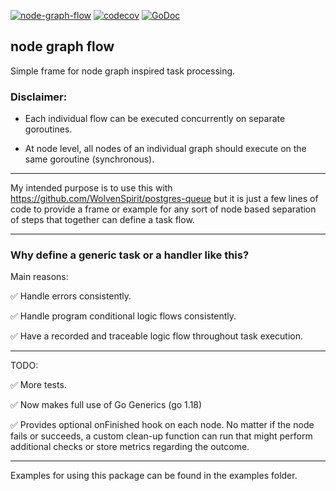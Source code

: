 [![node-graph-flow](https://github.com/WolvenSpirit/node-graph-flow/actions/workflows/go.yml/badge.svg)](https://github.com/WolvenSpirit/node-graph-flow/actions/workflows/go.yml) [![codecov](https://codecov.io/gh/WolvenSpirit/node-graph-flow/branch/main/graph/badge.svg?token=hDXMUdD4L1)](https://codecov.io/gh/WolvenSpirit/node-graph-flow)
[![GoDoc](http://img.shields.io/badge/go-documentation-blue.svg?style=flat-square)](https://pkg.go.dev/github.com/WolvenSpirit/node-graph-flow)

## node graph flow

Simple frame for node graph inspired task processing.

### Disclaimer: 

- Each individual flow can be executed concurrently on separate goroutines.

- At node level, all nodes of an individual graph should execute on the same goroutine (synchronous).

---

My intended purpose is to use this with https://github.com/WolvenSpirit/postgres-queue but it is just a few lines of code to provide a frame or example for any sort of node based separation of steps that together can define a task flow.

--- 

### Why define a generic task or a handler like this? 

Main reasons:

&#x2705; Handle errors consistently.

&#x2705; Handle program conditional logic flows consistently.

&#x2705; Have a recorded and traceable logic flow throughout task execution.

--- 

TODO:

&#x2705; More tests.

&#x2705; Now makes full use of Go Generics (go 1.18)

&#x2705; Provides optional onFinished hook on each node. No matter if the node fails or succeeds, a custom clean-up function can run 
that might perform additional checks or store metrics regarding the outcome.

---

Examples for using this package can be found in the examples folder.
